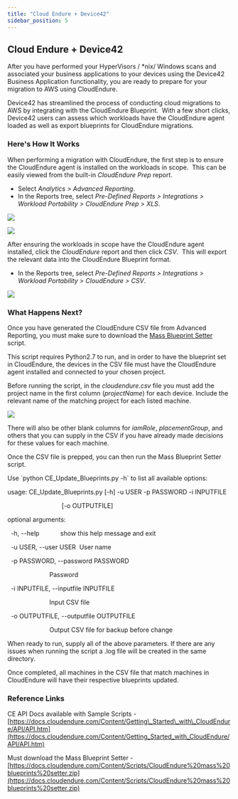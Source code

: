```yaml
---
title: "Cloud Endure + Device42"
sidebar_position: 5
---
```


## Cloud Endure + Device42

After you have performed your HyperVisors / \*nix/ Windows scans and associated your business applications to your devices using the Device42 Business Application functionality, you are ready to prepare for your migration to AWS using CloudEndure.

Device42 has streamlined the process of conducting cloud migrations to AWS by integrating with the CloudEndure Blueprint.  With a few short clicks, Device42 users can assess which workloads have the CloudEndure agent loaded as well as export blueprints for CloudEndure migrations.

### Here's How It Works

When performing a migration with CloudEndure, the first step is to ensure the CloudEndure agent is installed on the workloads in scope.  This can be easily viewed from the built-in _CloudEndure Prep_ report.

- Select _Analytics > Advanced Reporting_.
- In the Reports tree, select _Pre-Defined Reports > Integrations > Workload Portability > CloudEndure Prep > XLS_.

![](/assets/images/WEB-607_Cloud-Endure-1-1.png)

![](/assets/images/WEB-607_Cloud-Endure-2-1.png)

After ensuring the workloads in scope have the CloudEndure agent installed, click the _CloudEndure_ report and then click _CSV_.  This will export the relevant data into the CloudEndure Blueprint format.

- In the Reports tree, select _Pre-Defined Reports > Integrations > Workload Portability > CloudEndure_ _\> CSV_.

![](/assets/images/WEB-607_Cloud-Endure-3-1.png)

### What Happens Next?

Once you have generated the CloudEndure CSV file from Advanced Reporting, you must make sure to download the [Mass Blueprint Setter](https://docs.cloudendure.com/Content/Scripts/CloudEndure%20mass%20blueprints%20setter.zip) script.

This script requires Python2.7 to run, and in order to have the blueprint set in CloudEndure, the devices in the CSV file must have the CloudEndure agent installed and connected to your chosen project.

Before running the script, in the _cloudendure.csv_ file you must add the project name in the first column (_projectName_) for each device. Include the relevant name of the matching project for each listed machine.

![](/assets/images/WEB-607_Cloud-Endure-4.png)

There will also be other blank columns for _iamRole_, _placementGroup_, and others that you can supply in the CSV if you have already made decisions for these values for each machine.

Once the CSV file is prepped, you can then run the Mass Blueprint Setter script.

Use \`python CE\_Update\_Blueprints.py -h\` to list all available options:

usage: CE\_Update\_Blueprints.py \[-h\] -u USER -p PASSWORD -i INPUTFILE

                               \[-o OUTPUTFILE\]

optional arguments:

  -h, --help            show this help message and exit

  -u USER, --user USER  User name

  -p PASSWORD, --password PASSWORD

                        Password

  -i INPUTFILE, --inputfile INPUTFILE

                        Input CSV file

  -o OUTPUTFILE, --outputfile OUTPUTFILE

                        Output CSV file for backup before change

When ready to run, supply all of the above parameters. If there are any issues when running the script a .log file will be created in the same directory.

Once completed, all machines in the CSV file that match machines in CloudEndure will have their respective blueprints updated.

### Reference Links

CE API Docs available with Sample Scripts - [https://docs.cloudendure.com/Content/Getting\_Started\_with\_CloudEndure/API/API.htm](https://docs.cloudendure.com/Content/Getting_Started_with_CloudEndure/API/API.htm)

Must download the Mass Blueprint Setter - [https://docs.cloudendure.com/Content/Scripts/CloudEndure%20mass%20blueprints%20setter.zip](https://docs.cloudendure.com/Content/Scripts/CloudEndure%20mass%20blueprints%20setter.zip)
